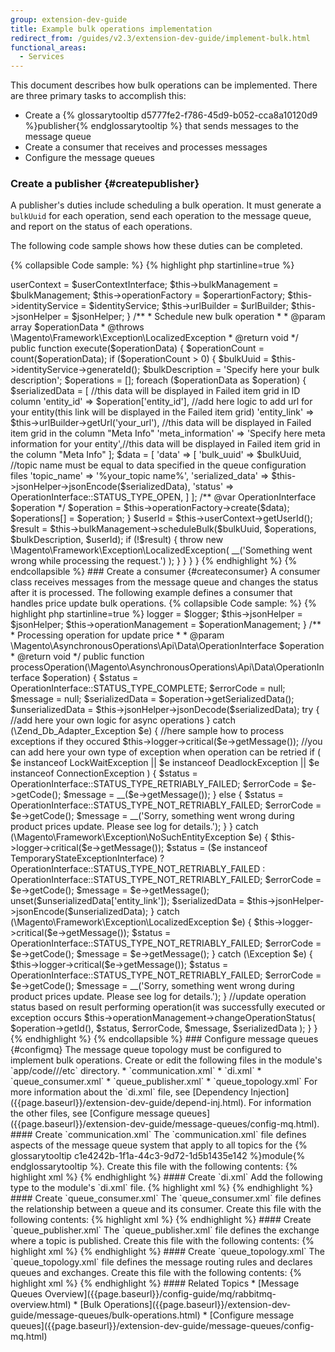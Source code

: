 ```yaml
---
group: extension-dev-guide
title: Example bulk operations implementation
redirect_from: /guides/v2.3/extension-dev-guide/implement-bulk.html
functional_areas:
  - Services
---
```


This document describes how bulk operations can be implemented. There are three primary tasks to accomplish this:

* Create a {% glossarytooltip d5777fe2-f786-45d9-b052-cca8a10120d9 %}publisher{% endglossarytooltip %} that sends messages to the message queue
* Create a consumer that receives and processes messages
* Configure the message queues

### Create a publisher {#createpublisher}

A publisher's duties include scheduling a bulk operation. It must generate a `bulkUuid` for each operation, send each operation to the message queue, and report on the status of each operations.

The following code sample shows how these duties can be completed.

{% collapsible Code sample: %}
{% highlight php startinline=true %}

<?php
/**
 * Copyright © 2016 Magento. All rights reserved.
 * See COPYING.txt for license details.
 */

use Magento\Framework\Bulk\BulkManagementInterface;
use Magento\AsynchronousOperations\Api\Data\OperationInterface;
use Magento\AsynchronousOperations\Api\Data\OperationInterfaceFactory;
use Magento\Framework\DataObject\IdentityGeneratorInterface;
use Magento\Authorization\Model\UserContextInterface;
use Magento\Framework\UrlInterface;

/**
 * Class ScheduleBulk
 */
class ScheduleBulk
{
    /**
     * @var BulkManagementInterface
     */
    private $bulkManagement;

    /**
     * @var OperationInterfaceFactory
     */
    private $operationFactory;

    /**
     * @var IdentityGeneratorInterface
     */
    private $identityService;

    /**
     * @var UrlInterface
     */
    private $urlBuilder;

    /**
     * @var UserContextInterface
     */
    private $userContext;

    /**
     * @var \Magento\Framework\Json\Helper\Data
     */
    private $jsonHelper;

    /**
     * ScheduleBulk constructor.
     *
     * @param BulkManagementInterface $bulkManagement
     * @param OperationInterfaceFactory $operartionFactory
     * @param IdentityGeneratorInterface $identityService
     * @param UserContextInterface $userContextInterface
     * @param UrlInterface $urlBuilder
     */
    public function __construct(
        BulkManagementInterface $bulkManagement,
        OperationInterfaceFactory $operartionFactory,
        IdentityGeneratorInterface $identityService,
        UserContextInterface $userContextInterface,
        UrlInterface $urlBuilder,
        \Magento\Framework\Json\Helper\Data $jsonHelper
    ) {
        $this->userContext = $userContextInterface;
        $this->bulkManagement = $bulkManagement;
        $this->operationFactory = $operartionFactory;
        $this->identityService = $identityService;
        $this->urlBuilder = $urlBuilder;
        $this->jsonHelper = $jsonHelper;

    }

    /**
     * Schedule new bulk operation
     *
     * @param array $operationData
     * @throws \Magento\Framework\Exception\LocalizedException
     * @return void
     */
    public function execute($operationData)
    {
        $operationCount = count($operationData);
        if ($operationCount > 0) {
            $bulkUuid = $this->identityService->generateId();
            $bulkDescription = 'Specify here your bulk description';

            $operations = [];
            foreach ($operationData as $operation) {

                $serializedData = [
                    //this data will be displayed in Failed item grid in ID column
                    'entity_id' => $operation['entity_id'],
                    //add here logic to add url for your entity(this link will be displayed in the Failed item grid)
                    'entity_link' => $this->urlBuilder->getUrl('your_url'),
                    //this data will be displayed in Failed item grid in the column "Meta Info"
                    'meta_information' => 'Specify here meta information for your entity',//this data will be displayed in Failed item grid in the column "Meta Info"
                ];
                $data = [
                    'data' => [
                        'bulk_uuid' => $bulkUuid,
                        //topic name must be equal to data specified in the queue configuration files
                        'topic_name' => '%your_topic name%',
                        'serialized_data' => $this->jsonHelper->jsonEncode($serializedData),
                        'status' => OperationInterface::STATUS_TYPE_OPEN,
                    ]
                ];

                /** @var OperationInterface $operation */
                $operation = $this->operationFactory->create($data);
                $operations[] = $operation;

            }
            $userId = $this->userContext->getUserId();
            $result = $this->bulkManagement->scheduleBulk($bulkUuid, $operations, $bulkDescription, $userId);
            if (!$result) {
                throw new \Magento\Framework\Exception\LocalizedException(
                    __('Something went wrong while processing the request.')
                );
            }
        }
    }
}
{% endhighlight %}
{% endcollapsible %}

### Create a consumer {#createconsumer}

A consumer class receives messages from the message queue and changes the status after it is processed. The following example defines a consumer that handles price update bulk operations.

{% collapsible Code sample: %}
{% highlight php startinline=true %}

<?php
/**
 * Copyright © 2016 Magento. All rights reserved.
 * See COPYING.txt for license details.
 */

namespace Magento\SharedCatalog\Model\ResourceModel\ProductItem\Price;

use Magento\Framework\Bulk\BulkManagementInterface;
use Magento\AsynchronousOperations\Api\Data\OperationInterface;
use Magento\AsynchronousOperations\Api\Data\OperationInterfaceFactory;
use Magento\Framework\DB\Adapter\ConnectionException;
use Magento\Framework\DB\Adapter\DeadlockException;
use Magento\Framework\DB\Adapter\LockWaitException;
use Magento\Framework\Exception\TemporaryStateExceptionInterface;

/**
 * Class Consumer
 */
class Consumer
{
    /**
     * @var \Psr\Log\LoggerInterface
     */
    private $logger;

    /**
     * @var \Magento\Framework\Json\Helper\Data
     */
    private $jsonHelper;

    /**
     * @var \Magento\BulkOperations\Model\OperationManagement
     */
    private $operationManagement;

    /**
     * Consumer constructor.
     *
     * @param \Psr\Log\LoggerInterface $logger
     * @param \Magento\Framework\Json\Helper\Data $jsonHelper
     */
    public function __construct(
        \Psr\Log\LoggerInterface $logger,
        \Magento\Framework\Json\Helper\Data $jsonHelper,
        \Magento\Framework\Bulk\OperationManagementInterface $operationManagement
    ) {
        $this->logger = $logger;
        $this->jsonHelper = $jsonHelper;
        $this->operationManagement = $operationManagement;
    }

    /**
     * Processing operation for update price
     *
     * @param \Magento\AsynchronousOperations\Api\Data\OperationInterface $operation
     * @return void
     */
    public function processOperation(\Magento\AsynchronousOperations\Api\Data\OperationInterface $operation)
    {
        $status = OperationInterface::STATUS_TYPE_COMPLETE;
        $errorCode = null;
        $message = null;
        $serializedData = $operation->getSerializedData();
        $unserializedData = $this->jsonHelper->jsonDecode($serializedData);
        try {
            //add here your own logic for async operations
        } catch (\Zend_Db_Adapter_Exception  $e) {
            //here sample how to process exceptions if they occured
            $this->logger->critical($e->getMessage());
            //you can add here your own type of exception when operation can be retried
            if (
                $e instanceof LockWaitException
                || $e instanceof DeadlockException
                || $e instanceof ConnectionException
            ) {
                $status = OperationInterface::STATUS_TYPE_RETRIABLY_FAILED;
                $errorCode = $e->getCode();
                $message = __($e->getMessage());
            } else {
                $status = OperationInterface::STATUS_TYPE_NOT_RETRIABLY_FAILED;
                $errorCode = $e->getCode();
                $message = __('Sorry, something went wrong during product prices update. Please see log for details.');
            }

        } catch (\Magento\Framework\Exception\NoSuchEntityException $e) {
            $this->logger->critical($e->getMessage());
            $status = ($e instanceof TemporaryStateExceptionInterface) ? OperationInterface::STATUS_TYPE_NOT_RETRIABLY_FAILED : OperationInterface::STATUS_TYPE_NOT_RETRIABLY_FAILED;
            $errorCode = $e->getCode();

            $message = $e->getMessage();
            unset($unserializedData['entity_link']);
            $serializedData = $this->jsonHelper->jsonEncode($unserializedData);
        } catch (\Magento\Framework\Exception\LocalizedException $e) {
            $this->logger->critical($e->getMessage());
            $status = OperationInterface::STATUS_TYPE_NOT_RETRIABLY_FAILED;
            $errorCode = $e->getCode();
            $message = $e->getMessage();
        } catch (\Exception $e) {
            $this->logger->critical($e->getMessage());
            $status = OperationInterface::STATUS_TYPE_NOT_RETRIABLY_FAILED;
            $errorCode = $e->getCode();
            $message = __('Sorry, something went wrong during product prices update. Please see log for details.');
        }

        //update operation status based on result performing operation(it was successfully executed or exception occurs
        $this->operationManagement->changeOperationStatus(
            $operation->getId(),
            $status,
            $errorCode,
            $message,
            $serializedData
        );
    }
}

{% endhighlight %}
{% endcollapsible %}

### Configure message queues {#configmq}

The message queue topology must be configured to implement bulk operations. Create or edit the following files in the module's `app/code/<vendor>/<module_name>/etc` directory.

* `communication.xml`
* `di.xml`
* `queue_consumer.xml`
* `queue_publisher.xml`
* `queue_topology.xml`

For more information about the `di.xml` file, see [Dependency Injection]({{page.baseurl}}/extension-dev-guide/depend-inj.html). For information the other files, see [Configure message queues]({{page.baseurl}}/extension-dev-guide/message-queues/config-mq.html).

#### Create `communication.xml`

The `communication.xml` file defines aspects of the message queue system that apply to all topics for the {% glossarytooltip c1e4242b-1f1a-44c3-9d72-1d5b1435e142 %}module{% endglossarytooltip %}. Create this file with the following contents:

{% highlight xml %}
<config xmlns:xsi="http://www.w3.org/2001/XMLSchema-instance" xsi:noNamespaceSchemaLocation="urn:magento:framework:Communication/etc/communication.xsd">
    <topic name="<your_topic_name>" request="Magento\AsynchronousOperations\Api\Data\OperationInterface">
        <handler name="<your_handler_name>" type="<Consumer_Class>" method="<consumer_method>" />
    </topic>
</config>
{% endhighlight %}

#### Create `di.xml`

Add the following type to the module's `di.xml` file.

{% highlight xml %}
<type name="Magento\Framework\MessageQueue\MergerFactory">
    <arguments>
        <argument name="mergers" xsi:type="array">
            <item name="<your_consumer_name>" xsi:type="string"><Merger_Class></item>
        </argument>
    </arguments>
</type>
{% endhighlight %}

#### Create `queue_consumer.xml`

The `queue_consumer.xml` file defines the relationship between a queue and its consumer. Create this file with the following contents:

{% highlight xml %}
<config xmlns:xsi="http://www.w3.org/2001/XMLSchema-instance" xsi:noNamespaceSchemaLocation="urn:magento:framework-message-queue:etc/consumer.xsd">
    <consumer name="<consumer_name>" queue="<queue_name>" connection="amqp" consumerInstance="Magento\Framework\MessageQueue\Consumer" handler="<Consumer_Class>::<Consumer_method>"/>
</config>
{% endhighlight %}

#### Create `queue_publisher.xml`

The `queue_publisher.xml` file defines the exchange where a topic is published. Create this file with the following contents:

{% highlight xml %}
<config xmlns:xsi="http://www.w3.org/2001/XMLSchema-instance" xsi:noNamespaceSchemaLocation="urn:magento:framework-message-queue:etc/consumer.xsd">
    <consumer name="<consumer_name>" queue="<queue_name>" connection="amqp" consumerInstance="Magento\Framework\MessageQueue\Consumer" handler="Consumer_Class::Consumer_method"/>
</config>
{% endhighlight %}

#### Create `queue_topology.xml`

The `queue_topology.xml` file defines the message routing rules and declares queues and exchanges. Create this file with the following contents:

{% highlight xml %}
<config xmlns:xsi="http://www.w3.org/2001/XMLSchema-instance" xsi:noNamespaceSchemaLocation="urn:magento:framework-message-queue:etc/topology.xsd">
    <exchange name="magento" type="topic" connection="amqp">
        <binding id="defaultBinding" topic="" destinationType="queue" destination="<queue_name>"/>
    </exchange>
</config>
{% endhighlight %}

#### Related Topics

* [Message Queues Overview]({{page.baseurl}}/config-guide/mq/rabbitmq-overview.html)
* [Bulk Operations]({{page.baseurl}}/extension-dev-guide/message-queues/bulk-operations.html)
* [Configure message queues]({{page.baseurl}}/extension-dev-guide/message-queues/config-mq.html)
